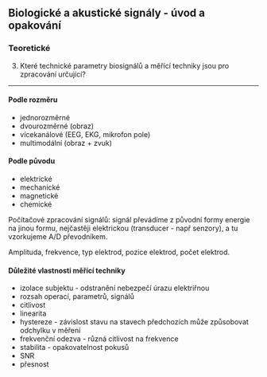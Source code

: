 ## Biologické a akustické signály - úvod a opakování

### Teoretické

3. Které technické parametry biosignálů a měřící techniky jsou pro zpracování určující?

----

#### Podle rozměru
+ jednorozměrné 
+ dvourozměrné (obraz)
+ vícekanálové (EEG, EKG, mikrofon pole)
+ multimodální (obraz + zvuk)

#### Podle původu
+ elektrické
+ mechanické
+ magnetické
+ chemické

Počítačové zpracování signálů: signál převádíme z původní formy energie na jinou formu, nejčastěji elektrickou (transducer - např senzory), a tu vzorkujeme A/D převodníkem.

Amplituda, frekvence, typ elektrod, pozice elektrod, počet elektrod.

#### Důležité vlastnosti měřící techniky
+ izolace subjektu - odstranění nebezpečí úrazu elektriřnou
+ rozsah operací, parametrů, signálů
+ citlivost
+ linearita
+ hystereze - závislost stavu na stavech předchozích může způsobovat odchylku v měření
+ frekvenční odezva - různá citlivost na frekvence
+ stabilita - opakovatelnost pokusů
+ SNR
+ přesnost